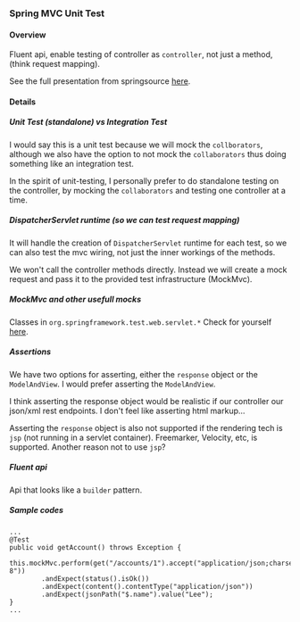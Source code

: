 ### Spring MVC Unit Test

#### Overview
Fluent api, enable testing of controller as `controller`, not just a method, (think request mapping).

See the full presentation from springsource [here](https://www.youtube.com/watch?v=K6x8LE7Qd1Q "Webinar: Testing Web Applications with Spring 3.2").

#### Details
##### Unit Test (standalone) vs Integration Test
I would say this is a unit test because we will mock the `collborators`, although we also have the option to not mock the `collaborators` thus doing something like an integration test.

In the spirit of unit-testing, I personally prefer to do standalone testing on the controller, by mocking the `collaborators` and testing one controller at a time.

##### DispatcherServlet runtime (so we can test request mapping)
It will handle the creation of `DispatcherServlet` runtime for each test, so we can also test the mvc wiring, not just the inner workings of the methods.

We won't call the controller methods directly. Instead we will create a mock request and pass it to the provided test infrastructure (MockMvc).

##### MockMvc and other usefull mocks
Classes in `org.springframework.test.web.servlet.*`
Check for yourself [here](http://static.springsource.org/spring/docs/3.2.x/javadoc-api/org/springframework/test/web/servlet/package-summary.html "Contains server-side support for testing Spring MVC applications").


##### Assertions
We have two options for asserting, either the `response` object or the `ModelAndView`. I would prefer asserting the `ModelAndView`.

I think asserting the response object would be realistic if our controller our json/xml rest endpoints. I don't feel like asserting html markup...

Asserting the `response` object is also not supported if the rendering tech is `jsp` (not running in a servlet container). Freemarker, Velocity, etc, is supported. Another reason not to use `jsp`?

##### Fluent api
Api that looks like a `builder` pattern.

##### Sample codes
    ...
    @Test
    public void getAccount() throws Exception {
        this.mockMvc.perform(get("/accounts/1").accept("application/json;charset=UTF-8"))
            .andExpect(status().isOk())
            .andExpect(content().contentType("application/json"))
            .andExpect(jsonPath("$.name").value("Lee");
    }
    ...
